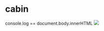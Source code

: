 cabin
=====

console.log == document.body.innerHTML
![](http://upload.wikimedia.org/wikipedia/commons/d/d3/Proenneke_Cabin_NPS.jpg)